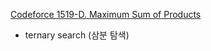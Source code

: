 [Codeforce 1519-D. Maximum Sum of Products](https://codeforces.com/contest/1519/problem/D)

- ternary search (삼분 탐색)
